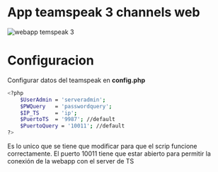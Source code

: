 # App teamspeak 3 channels web
![webapp temspeak 3](http://puu.sh/kjvcQ/a14b008081.png)

# Configuracion

Configurar datos del teamspeak en **config.php**

```sh
<?php
	$UserAdmin = 'serveradmin';
	$PWQuery   = 'passwordquery';
	$IP_TS     = 'ip';
	$PuertoTS  = '9987'; //default
	$PuertoQuery = '10011'; //default
?>
```
Es lo unico que se tiene que modificar para que el scrip funcione correctamente. El puerto 10011 tiene que estar abierto para permitir la conexión de la webapp con el server de TS
